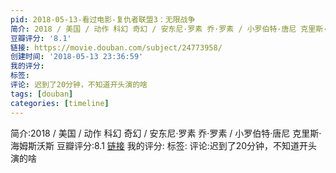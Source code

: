 ```yaml
---
pid: 2018-05-13-看过电影-复仇者联盟3：无限战争
简介: 2018 / 美国 / 动作 科幻 奇幻 / 安东尼·罗素 乔·罗素 / 小罗伯特·唐尼 克里斯·海姆斯沃斯
豆瓣评分: '8.1'
链接: https://movie.douban.com/subject/24773958/
创建时间: '2018-05-13 23:36:59'
我的评分:
标签:
评论: 迟到了20分钟，不知道开头演的啥
tags: [douban]
categories: [timeline]
---
```

简介:2018 / 美国 / 动作 科幻 奇幻 / 安东尼·罗素 乔·罗素 / 小罗伯特·唐尼 克里斯·海姆斯沃斯
豆瓣评分:8.1
[链接](https://movie.douban.com/subject/24773958/)
我的评分:
标签:
评论:迟到了20分钟，不知道开头演的啥

